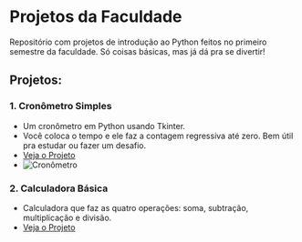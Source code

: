 # Projetos da Faculdade

Repositório com projetos de introdução ao Python feitos no primeiro semestre da faculdade. Só coisas básicas, mas já dá pra se divertir!

## Projetos:

### 1. Cronômetro Simples
- Um cronômetro em Python usando Tkinter.
- Você coloca o tempo e ele faz a contagem regressiva até zero. Bem útil pra estudar ou fazer um desafio.
- [Veja o Projeto](https://github.com/oTalDoWaaase/projetos-faculdade/tree/main/cronoometro_python)
- ![Cronômetro](https://github.com/oTalDoWaaase/projetos-faculdade/blob/main/DALL%C2%B7E%202024-10-12%2016.45.31%20-%20A%20clean%20and%20modern%20graphic%20representation%20of%20a%20simple%20Python%20stopwatch%20or%20chronometer.%20The%20design%20features%20a%20digital%20clock%20with%20a%20minimalistic%20and%20sle.webp)



### 2. Calculadora Básica
- Calculadora que faz as quatro operações: soma, subtração, multiplicação e divisão.
- [Veja o Projeto](https://github.com/oTalDoWaaase/projetos-faculdade/tree/main/introducao_python)
